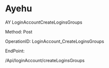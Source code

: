 #     Ayehu


AY LoginAccountCreateLoginsGroups

Method: Post

OperationID: LoginAccount_CreateLoginsGroups

EndPoint:

/Api/loginAccount/createLoginsGroups
